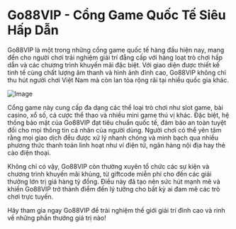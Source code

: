 # Go88VIP - Cổng Game Quốc Tế Siêu Hấp Dẫn

Go88VIP là một trong những cổng game quốc tế hàng đầu hiện nay, mang đến cho người chơi trải nghiệm giải trí đẳng cấp với hàng loạt trò chơi hấp dẫn và các chương trình khuyến mãi đặc biệt. Với giao diện được thiết kế tinh tế cùng chất lượng âm thanh và hình ảnh đỉnh cao, Go88VIP không chỉ thu hút người chơi Việt Nam mà còn lan tỏa rộng rãi tại nhiều quốc gia khác.

![Image](https://github.com/user-attachments/assets/bd51ea9f-0666-407b-a7a7-98ead6de688c)

Cổng game này cung cấp đa dạng các thể loại trò chơi như slot game, bài casino, xổ số, cá cược thể thao và nhiều mini game thú vị khác. Đặc biệt, hệ thống bảo mật của Go88VIP đạt tiêu chuẩn quốc tế, đảm bảo an toàn tuyệt đối cho mọi thông tin cá nhân của người dùng. Người chơi có thể yên tâm rằng mọi giao dịch đều được xử lý nhanh chóng và minh bạch qua nhiều phương thức thanh toán linh hoạt như ví điện tử, ngân hàng nội địa hay thẻ cào điện thoại.

Không chỉ có vậy, Go88VIP còn thường xuyên tổ chức các sự kiện và chương trình khuyến mãi khủng, từ giftcode miễn phí cho đến các giải thưởng lớn trị giá hàng tỷ đồng. Điều này đã tạo nên sức hút mạnh mẽ và khiến Go88VIP trở thành điểm đến lý tưởng cho bất kỳ ai đam mê các trò chơi trực tuyến.

Hãy tham gia ngay Go88VIP để trải nghiệm thế giới giải trí đỉnh cao và rinh về những phần thưởng giá trị nào!